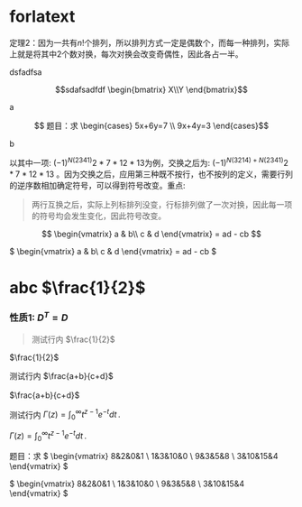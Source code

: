 # forlatext

定理2：因为一共有$n!$个排列，所以排列方式一定是偶数个，而每一种排列，实际上就是将其中2个数对换，每次对换会改变奇偶性，因此各占一半。

dsfadfsa
```math
sdafsadfdf
\begin{bmatrix}
X\\Y
\end{bmatrix}
```

a

$$
题目：求
\begin{cases}
5x+6y=7 \\
9x+4y=3
\end{cases}$$

b

以其中一项: $(-1)^{N(2341)}2 * 7 * 12 * 13$为例，交换之后为: $(-1)^{N(3214)+N(2341)}2 * 7 * 12 * 13$ 。因为交换之后，应用第三种既不按行，也不按列的定义，需要行列的逆序数相加确定符号，可以得到符号改变。重点: 
> 两行互换之后，实际上列标排列没变，行标排列做了一次对换，因此每一项的符号均会发生变化，因此符号改变。


$$
\begin{vmatrix}
a & b\\
c & d
\end{vmatrix} = ad - cb
$$

$
\begin{vmatrix}
a & b\\
c & d
\end{vmatrix} = ad - cb
$


# abc $\frac{1}{2}$

### 性质1: $D^T = D$

>测试行内 $\frac{1}{2}$

$\frac{1}{2}$

测试行内 $\frac{a+b}{c+d}$　

$\frac{a+b}{c+d}$　

测试行内 $\Gamma(z) = \int_0^\infty t^{z-1}e^{-t}dt\,.$

$\Gamma(z) = \int_0^\infty t^{z-1}e^{-t}dt\,.$

题目：求 $
\begin{vmatrix}
8&2&0&1 \\
1&3&10&0 \\
9&3&5&8 \\
3&10&15&4
\end{vmatrix}
$


$
\begin{vmatrix}
8&2&0&1 \\
1&3&10&0 \\
9&3&5&8 \\
3&10&15&4
\end{vmatrix}
$
